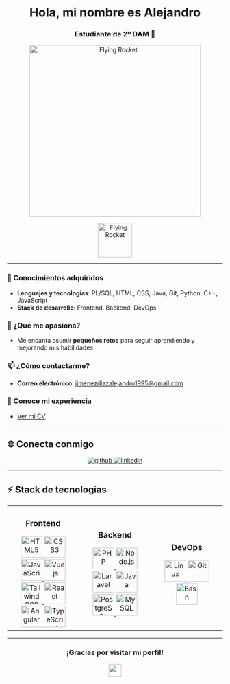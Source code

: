 <h1 align="center">Hola, mi nombre es Alejandro</h1>
<h3 align="center">Estudiante de 2º DAM 🚀</h3>
<div align="center">
  <div class="rocket-container">
    <img src="https://imagens.net.br/wp-content/uploads/2024/07/explore-os-melhores-gifs-de-computador-para-programadores-e-amantes-de-tecnologia-0.gif" alt="Flying Rocket" class="rocket" width="400" height="400">
  </div>
</div>

<p align="center">
  <img src="https://media.giphy.com/media/2oF6A11qTPco0/giphy.gif" alt="Flying Rocket" width="80">
</p>

---

### 📇 Conocimientos adquiridos
- **Lenguajes y tecnologías**: PL/SQL, HTML, CSS, Java, Git, Python, C++, JavaScript
- **Stack de desarrollo**: Frontend, Backend, DevOps

### 🌱 ¿Qué me apasiona?
- Me encanta asumir **pequeños retos** para seguir aprendiendo y mejorando mis habilidades.

### 📫 ¿Cómo contactarme?
- **Correo electrónico**: jimenezdiazalejandro1995@gmail.com

### 📄 Conoce mi experiencia
- [Ver mi CV](./cv-alejandro-647651756.pdf)

---

## 🌐 Conecta conmigo
<div align="center">
    <a href="https://github.com/AlejandroJimenezDiaz" target="_blank">
        <img src="https://img.shields.io/badge/GitHub-%2324292e.svg?&style=for-the-badge&logo=github&logoColor=white" alt="github" />
    </a>
    <a href="https://www.linkedin.com/in/alejandro-jimenez-diaz-dev" target="_blank">
        <img src="https://img.shields.io/badge/LinkedIn-%231E77B5.svg?&style=for-the-badge&logo=linkedin&logoColor=white" alt="linkedin" />
    </a>
</div>

---

## ⚡ Stack de tecnologías

<table align="center">
<tr>
    <td align="center" width="33%">
        <h3>Frontend</h3>
        <a href="https://en.wikipedia.org/wiki/HTML5" target="_blank">
            <img src="https://profilinator.rishav.dev/skills-assets/html5-original-wordmark.svg" alt="HTML5" height="50" />
        </a>
        <a href="https://www.w3schools.com/css/" target="_blank">
            <img src="https://profilinator.rishav.dev/skills-assets/css3-original-wordmark.svg" alt="CSS3" height="50" />
        </a>
        <a href="https://www.javascript.com/" target="_blank">
            <img src="https://profilinator.rishav.dev/skills-assets/javascript-original.svg" alt="JavaScript" height="50" />
        </a>
        <a href="https://vuejs.org/" target="_blank">
            <img src="https://profilinator.rishav.dev/skills-assets/vuejs-original-wordmark.svg" alt="Vue.js" height="50" />
        </a>
        <a href="https://www.tailwindcss.com/" target="_blank">
            <img src="https://profilinator.rishav.dev/skills-assets/tailwindcss.svg" alt="Tailwind CSS" height="50" />
        </a>
        <a href="https://reactjs.org/" target="_blank">
            <img src="https://profilinator.rishav.dev/skills-assets/react-original-wordmark.svg" alt="React" height="50" />
        </a>
        <a href="https://angular.io/" target="_blank">
            <img src="https://profilinator.rishav.dev/skills-assets/angularjs-original.svg" alt="Angular" height="50" />
        </a>
        <a href="https://www.typescriptlang.org/" target="_blank">
            <img src="https://profilinator.rishav.dev/skills-assets/typescript-original.svg" alt="TypeScript" height="50" />
        </a>
    </td>
    <td align="center" width="33%">
        <h3>Backend</h3>
        <a href="https://www.php.net/" target="_blank">
            <img src="https://profilinator.rishav.dev/skills-assets/php-original.svg" alt="PHP" height="50" />
        </a>
        <a href="https://nodejs.org/" target="_blank">
            <img src="https://profilinator.rishav.dev/skills-assets/nodejs-original-wordmark.svg" alt="Node.js" height="50" />
        </a>
        <a href="https://laravel.com/" target="_blank">
            <img src="https://profilinator.rishav.dev/skills-assets/laravel-plain-wordmark.svg" alt="Laravel" height="50" />
        </a>
        <a href="https://www.java.com/" target="_blank">
            <img src="https://profilinator.rishav.dev/skills-assets/java-original-wordmark.svg" alt="Java" height="50" />
        </a>
        <a href="https://www.postgresql.org/" target="_blank">
            <img src="https://profilinator.rishav.dev/skills-assets/postgresql-original-wordmark.svg" alt="PostgreSQL" height="50" />
        </a>
        <a href="https://www.mysql.com/" target="_blank">
            <img src="https://profilinator.rishav.dev/skills-assets/mysql-original-wordmark.svg" alt="MySQL" height="50" />
        </a>
    </td>
    <td align="center" width="33%">
        <h3>DevOps</h3>
        <a href="https://www.linux.org/" target="_blank">
            <img src="https://profilinator.rishav.dev/skills-assets/linux-original.svg" alt="Linux" height="50" />
        </a>
        <a href="https://github.com/" target="_blank">
            <img src="https://profilinator.rishav.dev/skills-assets/git-scm-icon.svg" alt="Git" height="50" />
        </a>
        <a href="https://www.gnu.org/software/bash/" target="_blank">
            <img src="https://profilinator.rishav.dev/skills-assets/gnu_bash-icon.svg" alt="Bash" height="50" />
        </a>
    </td>
</tr>
</table>

---

<div align="center">
    <h3>¡Gracias por visitar mi perfil!</h3>
    <img src="https://media.giphy.com/media/hvRJCLFzcasrR4ia7z/giphy.gif" width="30">
</div>
